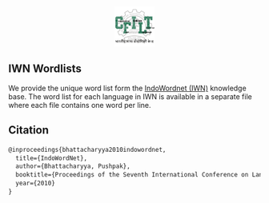 <p align="center"><img src="logo.jpg" alt="logo" width="80" height="80"/></p>

## IWN Wordlists

We provide the unique word list form the [IndoWordnet (IWN)](https://www.cfilt.iitb.ac.in/indowordnet/) knowledge base. The word list for each language in IWN is available in a separate file where each file contains one word per line.

## Citation
```latex
@inproceedings{bhattacharyya2010indowordnet,
  title={IndoWordNet},
  author={Bhattacharyya, Pushpak},
  booktitle={Proceedings of the Seventh International Conference on Language Resources and Evaluation (LREC'10)},
  year={2010}
}
```